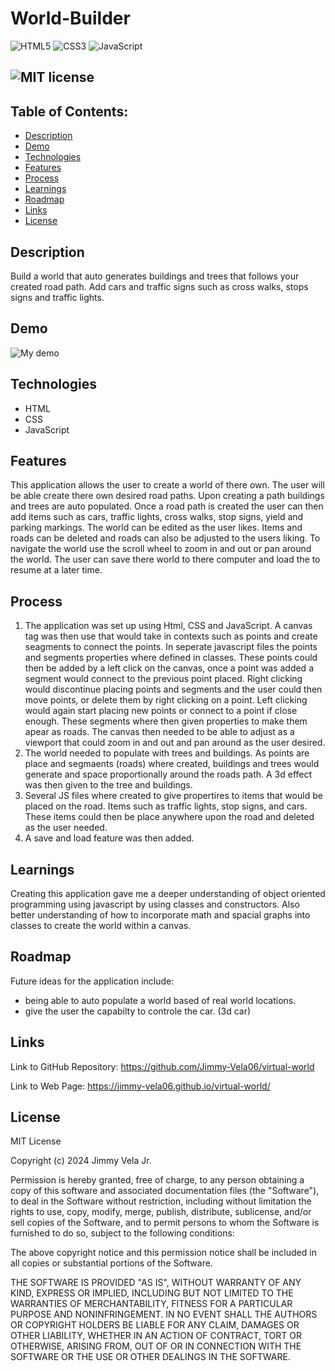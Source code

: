 # World-Builder

![HTML5](https://img.shields.io/badge/html5-%23E34F26.svg?style=for-the-badge&logo=html5&logoColor=white) ![CSS3](https://img.shields.io/badge/css3-%231572B6.svg?style=for-the-badge&logo=css3&logoColor=white) ![JavaScript](https://img.shields.io/badge/javascript-%23323330.svg?style=for-the-badge&logo=javascript&logoColor=%23F7DF1E)
## ![MIT license](https://img.shields.io/badge/License-MIT-red.svg) 


## Table of Contents:
  - [Description](#description)
  - [Demo](#demo)
  - [Technologies](#technologies)
  - [Features](#features)
  - [Process](#process)
  - [Learnings](#learnings)
  - [Roadmap](#roadmap)
  - [Links](#links)
  - [License](#license)

## Description

Build a world that auto generates buildings and trees that follows your created
road path. Add cars and traffic signs such as cross walks, stops signs and
traffic lights.

## Demo

![My demo](./demo.gif)

## Technologies

- HTML
- CSS
- JavaScript

## Features

This application allows the user to create a world of there own. The user will
be able create there own desired road paths. Upon creating a path buildings and
trees are auto populated. Once a road path is created the user can then add
items such as cars, traffic lights, cross walks, stop signs, yield and parking
markings. The world can be edited as the user likes. Items and roads can be
deleted and roads can also be adjusted to the users liking. To navigate the
world use the scroll wheel to zoom in and out or pan around the world. The user
can save there world to there computer and load the to resume at a later time.

## Process

1. The application was set up using Html, CSS and JavaScript. A canvas tag was
   then use that would take in contexts such as points and create seagments to
   connect the points. In seperate javascript files the points and segments
   properties where defined in classes. These points could then be added by a
   left click on the canvas, once a point was added a segment would connect to
   the previous point placed. Right clicking would discontinue placing points
   and segments and the user could then move points, or delete them by right
   clicking on a point. Left clicking would again start placing new points or
   connect to a point if close enough. These segments where then given
   properties to make them apear as roads. The canvas then needed to be able to
   adjust as a viewport that could zoom in and out and pan around as the user
   desired.
2. The world needed to populate with trees and buildings. As points are place
   and segmaents (roads) where created, buildings and trees would generate and
   space proportionally around the roads path. A 3d effect was then given to the
   tree and buildings.
3. Several JS files where created to give propertires to items that would be
   placed on the road. Items such as traffic lights, stop signs, and cars. These
   items could then be place anywhere upon the road and deleted as the user
   needed.
4. A save and load feature was then added.

## Learnings

Creating this application gave me a deeper understanding of object oriented
programming using javascript by using classes and constructors. Also better
understanding of how to incorporate math and spacial graphs into classes to
create the world within a canvas.

## Roadmap

Future ideas for the application include:

- being able to auto populate a world based of real world locations.
- give the user the capabilty to controle the car. (3d car)

## Links

Link to GitHub Repository: https://github.com/Jimmy-Vela06/virtual-world

Link to Web Page: https://jimmy-vela06.github.io/virtual-world/

## License

MIT License

Copyright (c) 2024 Jimmy Vela Jr.

Permission is hereby granted, free of charge, to any person obtaining a copy of
this software and associated documentation files (the "Software"), to deal in
the Software without restriction, including without limitation the rights to
use, copy, modify, merge, publish, distribute, sublicense, and/or sell copies of
the Software, and to permit persons to whom the Software is furnished to do so,
subject to the following conditions:

The above copyright notice and this permission notice shall be included in all
copies or substantial portions of the Software.

THE SOFTWARE IS PROVIDED "AS IS", WITHOUT WARRANTY OF ANY KIND, EXPRESS OR
IMPLIED, INCLUDING BUT NOT LIMITED TO THE WARRANTIES OF MERCHANTABILITY, FITNESS
FOR A PARTICULAR PURPOSE AND NONINFRINGEMENT. IN NO EVENT SHALL THE AUTHORS OR
COPYRIGHT HOLDERS BE LIABLE FOR ANY CLAIM, DAMAGES OR OTHER LIABILITY, WHETHER
IN AN ACTION OF CONTRACT, TORT OR OTHERWISE, ARISING FROM, OUT OF OR IN
CONNECTION WITH THE SOFTWARE OR THE USE OR OTHER DEALINGS IN THE SOFTWARE.
